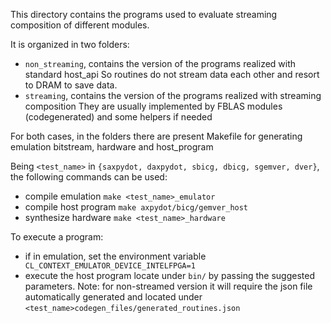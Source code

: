 This directory contains the programs used to evaluate streaming composition of 
different modules.

It is organized in two folders:
- `non_streaming`, contains the version of the programs realized with standard host_api
    So routines do not stream data each other and resort to DRAM to save data.
- `streaming`, contains the version of the programs realized with streaming composition
    They are usually implemented by FBLAS modules (codegenerated) and some helpers if needed
    
For both cases, in the folders there are present Makefile for generating emulation bitstream,
hardware and host_program


Being `<test_name>` in `{saxpydot, daxpydot, sbicg, dbicg, sgemver, dver}`, the following 
commands can be used:
 - compile emulation `make <test_name>_emulator`
 - compile host program `make axpydot/bicg/gemver_host`
 - synthesize hardware `make <test_name>_hardware`
 
To execute a program:
- if in emulation, set the environment variable ` CL_CONTEXT_EMULATOR_DEVICE_INTELFPGA=1`
- execute the host program locate under `bin/` by passing the suggested parameters. Note: for non-streamed
    version it will require the json file automatically generated and located under `<test_name>codegen_files/generated_routines.json`
 

